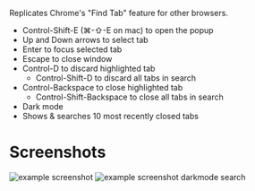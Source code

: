 Replicates Chrome's "Find Tab" feature for other browsers.

- Control-Shift-E (⌘-⇧-E on mac) to open the popup
- Up and Down arrows to select tab
- Enter to focus selected tab
- Escape to close window
- Control-D to discard highlighted tab
    - Control-Shift-D to discard all tabs in search
- Control-Backspace to close highlighted tab
    - Control-Shift-Backspace to close all tabs in search
- Dark mode
- Shows & searches 10 most recently closed tabs

# Screenshots

![example screenshot](<screenshots/Screenshot 2025-03-02 at 11.12.57 PM.png>)
![example screenshot darkmode search](<screenshots/Screenshot 2025-03-02 at 11.13.22 PM.png>)
